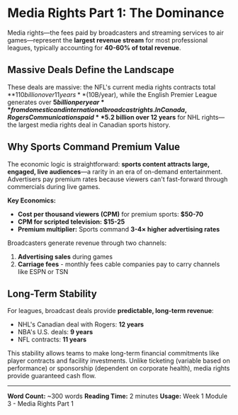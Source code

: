 # Media Rights Part 1: The Dominance

Media rights—the fees paid by broadcasters and streaming services to air games—represent the **largest revenue stream** for most professional leagues, typically accounting for **40-60% of total revenue**.

## Massive Deals Define the Landscape

These deals are massive: the NFL's current media rights contracts total **$110 billion over 11 years** ($10B/year), while the English Premier League generates over **$5 billion per year** from domestic and international broadcast rights. In Canada, Rogers Communications paid **$5.2 billion over 12 years** for NHL rights—the largest media rights deal in Canadian sports history.

## Why Sports Command Premium Value

The economic logic is straightforward: **sports content attracts large, engaged, live audiences**—a rarity in an era of on-demand entertainment. Advertisers pay premium rates because viewers can't fast-forward through commercials during live games.

**Key Economics:**
- **Cost per thousand viewers (CPM)** for premium sports: **$50-70**
- **CPM for scripted television:** **$15-25**
- **Premium multiplier:** Sports command **3-4× higher advertising rates**

Broadcasters generate revenue through two channels:
1. **Advertising sales** during games
2. **Carriage fees** - monthly fees cable companies pay to carry channels like ESPN or TSN

## Long-Term Stability

For leagues, broadcast deals provide **predictable, long-term revenue**:
- NHL's Canadian deal with Rogers: **12 years**
- NBA's U.S. deals: **9 years**
- NFL contracts: **11 years**

This stability allows teams to make long-term financial commitments like player contracts and facility investments. Unlike ticketing (variable based on performance) or sponsorship (dependent on corporate health), media rights provide guaranteed cash flow.

---

**Word Count:** ~300 words
**Reading Time:** 2 minutes
**Usage:** Week 1 Module 3 - Media Rights Part 1
